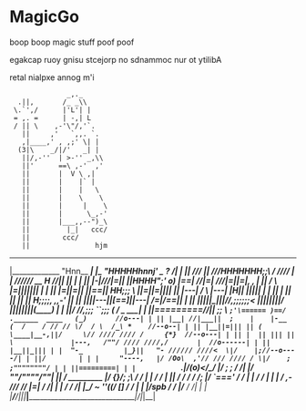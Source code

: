 # MagicGo

boop boop magic stuff poof poof

egakcap ruoy gnisu stcejorp no sdnammoc nur ot ytilibA

retal nialpxe annog m'i

```
              _,._      
  .||,       /_ _\\     
 \.`',/      |'L'| |    
 = ,. =      | -,| L    
 / || \    ,-'\"/,'`.   
   ||     ,'   `,,. `.  
   ,|____,' , ,;' \| |  
  (3|\    _/|/'   _| |  
   ||/,-''  | >-'' _,\\ 
   ||'      ==\ ,-'  ,' 
   ||       |  V \ ,|   
   ||       |    |` |   
   ||       |    |   \  
   ||       |    \    \ 
   ||       |     |    \
   ||       |      \_,-'
   ||       |___,,--")_\
   ||         |_|   ccc/
   ||        ccc/       
   ||                hjm
```


 ____________________________________________________________________________
|_____________ "Hnn__      __________________________________________________|
|\_____________ "HHHHHhnnj' _ ? ____________________________________________/|
| ||  ///  |_| ///HHHHHHH;;\ / ////  | |     //////_    __    H    //|_|  || |
| || |-|///|=||  ||HHHH";' o) |==| //|=| ///|=||=|, , | ||   / \  |=||_||||| |
| || |=||=|| ||==|| HH;;;    \   ||=||=||__|| || |---| /  \ |---| |H|| ||||| |
| || | || || ||  || H;;;;, ,,-'  || || ||__|_____|---||[==]||---| /=\|_/==\|_|
| || |_||_||_||__|//,;;;;;;< ||__||_||_||_/      |___||____||___||___|(____) |
| ||/         ___//,;;; ``;;;       (    /                    _         _____|
| ||=========/__/|| ;;  \ `;'\====== )==/    .______  ____   (_)       //o---|
| || |__| //|___||  ;    |    |-__  (  /    / // // \/  / \  /_\ *    //--o--|
| || |__||=||| || (       \____|__-,||/     \// //// //// /     {*}  //--o---|
| || |  || ||| ||  \              |---,   /""/ //// ////,/       |  //o------|
| || |__||_||| | |  "-_          |_}||   "- ////// ////<  \|/    |;//--o----/|
| ||/        | | |     "----,   |/ /Oo\  ,'// /// //// / \|/    ; ;""""""""/ |
| ||=========| | |           `.|/_(_o__)<_____/\______/ \|/     ; ;       / /|
|/ ""/""""/""| ||              /        _________       \|/  {}/; ;\     / / |
|   /    /   | ||             /        /   / /  /;      \|/    `==='    / /  |
|  /    /    | | |           / ,-____ /___/_/_ //       |=|            / /|  |
| /    /    /| |__\_________/   ~  ''(________(/       [___]          / / |  |
|/spb /    / |_____________/________________________________________ / /| |  |
|____/____/___|_||_________|________________________________________|_/_|_|__|

